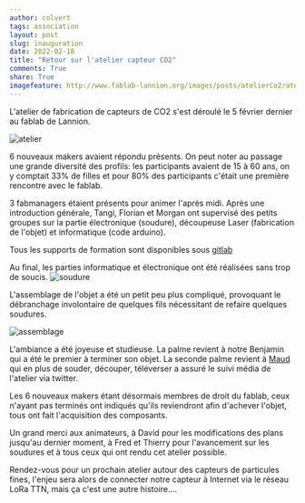 ```yaml
---
author: colvert
tags: association
layout: post
slug: inauguration
date: 2022-02-18
title: "Retour sur l'atelier capteur CO2"
comments: True
share: True
imagefeature: http://www.fablab-lannion.org/images/posts/atelierCo2/atelier-co2-2.jpeg
---
```


L'atelier de fabrication de capteurs de CO2 s'est déroulé le 5 février dernier au fablab de Lannion.

![atelier](http://www.fablab-lannion.org/images/posts/atelierCo2/atelier-co2-2.jpeg)

6 nouveaux makers avaient répondu présents. 
On peut noter au passage une grande diversité des profils: les participants avaient de 15 à 60 ans,
on y comptait 33% de filles et pour 80% des participants c'était une première rencontre avec le fablab.

3 fabmanagers étaient présents pour animer l'après midi. 
Après une introduction générale, Tangi, Florian et Morgan ont supervisé des petits groupes sur 
la partie électronique (soudure), découpeuse Laser (fabrication de l'objet) et informatique
(code arduino).

Tous les supports de formation sont disponibles sous [gitlab](https://gitlab.com/fablab-lannion/capteur-co2/-/blob/main/docs/atelier/atelier.md)

Au final, les parties informatique et électronique ont été réalisées sans trop de soucis.
![soudure](http://www.fablab-lannion.org/images/posts/atelierCo2/atelier-co2-3.jpeg)

L'assemblage de l'objet a été un petit peu plus compliqué, provoquant le débranchage involontaire
de quelques fils nécessitant de refaire quelques soudures.

![assemblage](http://www.fablab-lannion.org/images/posts/atelierCo2/atelier-co2-1.jpeg)

L'ambiance a été joyeuse et studieuse.
La palme revient à notre Benjamin qui a été le premier à terminer son objet.
La seconde palme revient à [Maud](https://twitter.com/MaudEspeErun) qui en plus de souder, découper,
téléverser a assuré le suivi média de l'atelier via twitter.

Les 6 nouveaux makers étant désormais membres de droit du fablab, ceux n'ayant pas terminés
ont indiqués qu'ils reviendront afin d'achever l'objet, tous ont fait l'acquisition des composants.

Un grand merci aux animateurs, à David pour les  modifications des plans jusqu'au dernier moment,
à Fred et Thierry pour l'avancement sur les soudures et à tous ceux qui ont rendu cet atelier possible.

Rendez-vous pour un prochain atelier autour des capteurs de particules fines, l'enjeu sera alors
de connecter notre capteur à Internet via le réseau LoRa TTN, mais ça c'est une autre histoire....